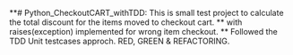 **# Python_CheckoutCART_withTDD: This is small test project to calculate the total discount for the items moved to checkout cart.
** with raises(exception) implemented for wrong item checkout.
** Followed the TDD Unit testcases approch.   RED, GREEN & REFACTORING.
